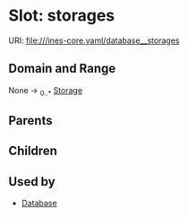 
# Slot: storages



URI: [file:///ines-core.yaml/database__storages](file:///ines-core.yaml/database__storages)


## Domain and Range

None &#8594;  <sub>0..\*</sub> [Storage](Storage.md)

## Parents


## Children


## Used by

 * [Database](Database.md)
